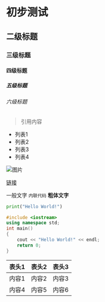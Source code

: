 # 初步测试
<!-- date: 2025/01/20 -->
<!-- tag: 标签1,标签2 -->

## 二级标题

### 三级标题

#### 四级标题

##### 五级标题

###### 六级标题

> 引用内容

- 列表1
- 列表2
- 列表3
- 列表4

![图片](https://tse2-mm.cn.bing.net/th/id/OIP-C.JjD0_05uH1X5rFuEXpWdIwHaIS?w=202&h=226&c=7&r=0&o=5&dpr=1.5&pid=1.7)

[链接](https://www.baidu.com)

一般文字 `内联代码` **粗体文字**

```python
print("Hello World!")
```

```cpp
#include <iostream>
using namespace std;
int main()
{
    cout << "Hello World!" << endl;
    return 0;
}
```

| 表头1 | 表头2 | 表头3 |
| :---: | :---: | :---: |
| 内容1 | 内容2 | 内容3 |
| 内容4 | 内容5 | 内容6 |
